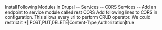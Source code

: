 Install Following Modules in Drupal
-- Services
-- CORS
Services
-- Add an endpoint to service module called rest
CORS
Add following lines to CORS in configuration. This allows every url to perform CRUD operator. We could restrict it
*|<mirror>|POST,PUT,DELETE|Content-Type,Authorization|true
